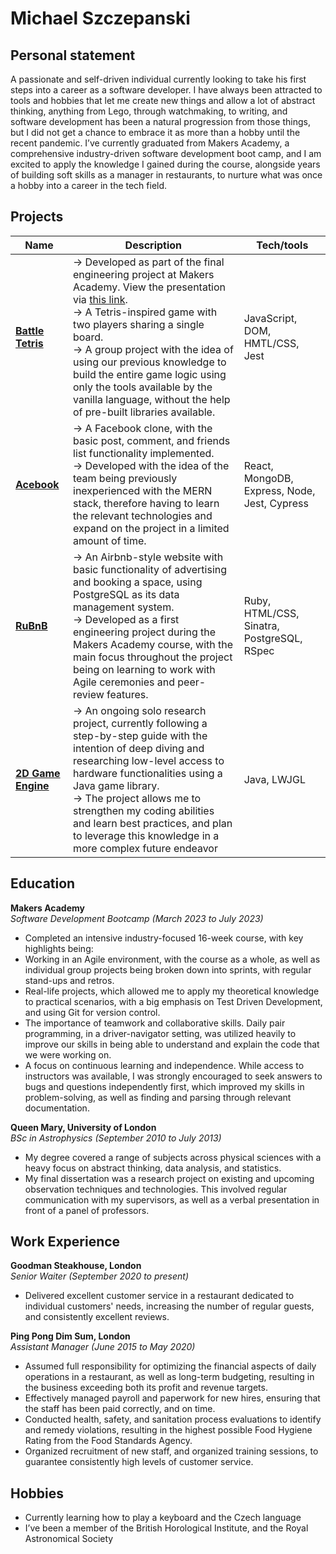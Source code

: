 # Michael Szczepanski

## Personal statement

A passionate and self-driven individual currently looking to take his first steps into a career as a software developer. I have always been attracted to tools and hobbies that let me create new things and allow a lot of abstract thinking, anything from Lego, through watchmaking, to writing, and software development has been a natural progression from those things, but I did not get a chance to embrace it as more than a hobby until the recent pandemic. I’ve currently graduated from Makers Academy, a comprehensive industry-driven software development boot camp, and I am excited to apply the knowledge I gained during the course, alongside years of building soft skills as a manager in restaurants, to nurture what was once a hobby into a career in the tech field.


## Projects

| Name | Description | Tech/tools |
| - | - | - |
| [**Battle Tetris**](https://github.com/CKMurison/Tetris)  | -> Developed as part of the final engineering project at Makers Academy. View the presentation via [this link](https://youtu.be/poiWhBTU_ys?t=1954). <br /> -> A Tetris-inspired game with two players sharing a single board. <br /> -> A group project with the idea of using our previous knowledge to build the entire game logic using only the tools available by the vanilla language, without the help of pre-built libraries available. | JavaScript, DOM, HMTL/CSS, Jest |
| [**Acebook**](https://github.com/sharmine-s/acebook-airbenders) | -> A Facebook clone, with the basic post, comment, and friends list functionality implemented. <br /> -> Developed with the idea of the team being previously inexperienced with the MERN stack, therefore having to learn the relevant technologies and expand on the project in a limited amount of time. | React, MongoDB, Express, Node, Jest, Cypress |
| [**RuBnB**](https://github.com/michael-szczepanski/ruBnB) | -> An Airbnb-style website with basic functionality of advertising and booking a space, using PostgreSQL as its data management system. <br /> -> Developed as a first engineering project during the Makers Academy course, with the main focus throughout the project being on learning to work with Agile ceremonies and peer-review features. | Ruby, HTML/CSS, Sinatra, PostgreSQL, RSpec |
| [**2D Game Engine**](https://github.com/michael-szczepanski/mario-maker) | -> An ongoing solo research project, currently following a step-by-step guide with the intention of deep diving and researching low-level access to hardware functionalities using a Java game library. <br /> -> The project allows me to strengthen my coding abilities and learn best practices, and plan to leverage this knowledge in a more complex future endeavor | Java, LWJGL |

## Education

**Makers Academy** <br />
_Software Development Bootcamp  (March 2023 to July 2023)_
- Completed an intensive industry-focused 16-week course, with key highlights being:
- Working in an Agile environment, with the course as a whole, as well as individual group projects being broken down into sprints, with regular stand-ups and retros.
- Real-life projects, which allowed me to apply my theoretical knowledge to practical scenarios, with a big emphasis on Test Driven Development, and using Git for version control.
- The importance of teamwork and collaborative skills. Daily pair programming, in a driver-navigator setting, was utilized heavily to improve our skills in being able to understand and explain the code that we were working on.
- A focus on continuous learning and independence. While access to instructors was available, I was strongly encouraged to seek answers to bugs and questions independently first, which improved my skills in problem-solving, as well as finding and parsing through relevant documentation.


**Queen Mary, University of London**<br />
_BSc in Astrophysics (September 2010 to July 2013)_
- My degree covered a range of subjects across physical sciences with a heavy focus on abstract thinking, data analysis, and statistics.
- My final dissertation was a research project on existing and upcoming observation techniques and technologies. This involved regular communication with my supervisors, as well as a verbal presentation in front of a panel of professors.


## Work Experience

**Goodman Steakhouse, London** <br />
_Senior Waiter (September 2020 to present)_
- Delivered excellent customer service in a restaurant dedicated to individual customers' needs, increasing the number of regular guests, and consistently excellent reviews.

**Ping Pong Dim Sum, London**  <br />
_Assistant Manager (June 2015 to May 2020)_
- Assumed full responsibility for optimizing the financial aspects of daily operations in a restaurant, as well as long-term budgeting, resulting in the business exceeding both its profit and revenue targets.
- Effectively managed payroll and paperwork for new hires, ensuring that the staff has been paid correctly, and on time.
- Conducted health, safety, and sanitation process evaluations to identify and remedy violations, resulting in the highest possible Food Hygiene Rating from the Food Standards Agency.
- Organized recruitment of new staff, and organized training sessions, to guarantee consistently high levels of customer service.

## Hobbies
- Currently learning how to play a keyboard and the Czech language
- I’ve been a member of the British Horological Institute, and the Royal Astronomical Society
